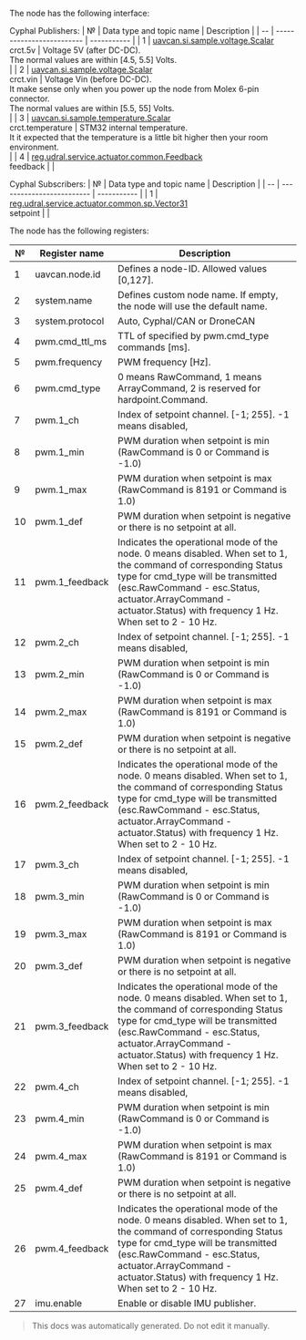 The node has the following interface:

Cyphal Publishers:
| №  | Data type and topic name  | Description |
| -- | ------------------------- | ----------- |
|  1 | [uavcan.si.sample.voltage.Scalar](https://github.com/OpenCyphal/public_regulated_data_types/blob/master/uavcan/si/sample/voltage/Scalar.1.0.dsdl) </br> crct.5v | Voltage 5V (after DC-DC).</br>The normal values are within [4.5, 5.5] Volts.</br>|
|  2 | [uavcan.si.sample.voltage.Scalar](https://github.com/OpenCyphal/public_regulated_data_types/blob/master/uavcan/si/sample/voltage/Scalar.1.0.dsdl) </br> crct.vin | Voltage Vin (before DC-DC).</br>It make sense only when you power up the node from Molex 6-pin connector.</br>The normal values are within [5.5, 55] Volts.</br>|
|  3 | [uavcan.si.sample.temperature.Scalar](https://github.com/OpenCyphal/public_regulated_data_types/blob/master/uavcan/si/sample/temperature/Scalar.1.0.dsdl) </br> crct.temperature | STM32 internal temperature.</br>It it expected that the temperature is a little bit higher then your room environment.</br>|
|  4 | [reg.udral.service.actuator.common.Feedback](https://github.com/OpenCyphal/public_regulated_data_types/blob/master/reg/udral/service/actuator/common/Feedback.0.1.dsdl) </br> feedback | |

Cyphal Subscribers:
| №  | Data type and topic name  | Description |
| -- | ------------------------- | ----------- |
|  1 | [reg.udral.service.actuator.common.sp.Vector31](https://github.com/OpenCyphal/public_regulated_data_types/blob/master/reg/udral/service/actuator/common/sp/Vector31.0.1.dsdl) </br> setpoint | |

The node has the following registers:

| №  | Register name           | Description |
| -- | ----------------------- | ----------- |
|  1 | uavcan.node.id          | Defines a node-ID. Allowed values [0,127]. |
|  2 | system.name             | Defines custom node name. If empty, the node will use the default name. |
|  3 | system.protocol         | Auto, Cyphal/CAN or DroneCAN |
|  4 | pwm.cmd_ttl_ms          | TTL of specified by pwm.cmd_type commands [ms]. |
|  5 | pwm.frequency           | PWM frequency [Hz]. |
|  6 | pwm.cmd_type            | 0 means RawCommand, 1 means ArrayCommand, 2 is reserved for hardpoint.Command. |
|  7 | pwm.1_ch                | Index of setpoint channel. [-1; 255]. -1 means disabled, |
|  8 | pwm.1_min               | PWM duration when setpoint is min (RawCommand is 0 or Command is -1.0) |
|  9 | pwm.1_max               | PWM duration when setpoint is max (RawCommand is 8191 or Command is 1.0) |
|  10 | pwm.1_def               | PWM duration when setpoint is negative or there is no setpoint at all. |
|  11 | pwm.1_feedback          | Indicates the operational mode of the node. 0 means disabled. When set to 1, the command of corresponding Status type for cmd_type will be transmitted (esc.RawCommand - esc.Status, actuator.ArrayCommand - actuator.Status) with frequency 1 Hz. When set to 2 - 10 Hz. |
|  12 | pwm.2_ch                | Index of setpoint channel. [-1; 255]. -1 means disabled, |
|  13 | pwm.2_min               | PWM duration when setpoint is min (RawCommand is 0 or Command is -1.0) |
|  14 | pwm.2_max               | PWM duration when setpoint is max (RawCommand is 8191 or Command is 1.0) |
|  15 | pwm.2_def               | PWM duration when setpoint is negative or there is no setpoint at all. |
|  16 | pwm.2_feedback          | Indicates the operational mode of the node. 0 means disabled. When set to 1, the command of corresponding Status type for cmd_type will be transmitted (esc.RawCommand - esc.Status, actuator.ArrayCommand - actuator.Status) with frequency 1 Hz. When set to 2 - 10 Hz. |
|  17 | pwm.3_ch                | Index of setpoint channel. [-1; 255]. -1 means disabled, |
|  18 | pwm.3_min               | PWM duration when setpoint is min (RawCommand is 0 or Command is -1.0) |
|  19 | pwm.3_max               | PWM duration when setpoint is max (RawCommand is 8191 or Command is 1.0) |
|  20 | pwm.3_def               | PWM duration when setpoint is negative or there is no setpoint at all. |
|  21 | pwm.3_feedback          | Indicates the operational mode of the node. 0 means disabled. When set to 1, the command of corresponding Status type for cmd_type will be transmitted (esc.RawCommand - esc.Status, actuator.ArrayCommand - actuator.Status) with frequency 1 Hz. When set to 2 - 10 Hz. |
|  22 | pwm.4_ch                | Index of setpoint channel. [-1; 255]. -1 means disabled, |
|  23 | pwm.4_min               | PWM duration when setpoint is min (RawCommand is 0 or Command is -1.0) |
|  24 | pwm.4_max               | PWM duration when setpoint is max (RawCommand is 8191 or Command is 1.0) |
|  25 | pwm.4_def               | PWM duration when setpoint is negative or there is no setpoint at all. |
|  26 | pwm.4_feedback          | Indicates the operational mode of the node. 0 means disabled. When set to 1, the command of corresponding Status type for cmd_type will be transmitted (esc.RawCommand - esc.Status, actuator.ArrayCommand - actuator.Status) with frequency 1 Hz. When set to 2 - 10 Hz. |
|  27 | imu.enable              | Enable or disable IMU publisher. |

> This docs was automatically generated. Do not edit it manually.

